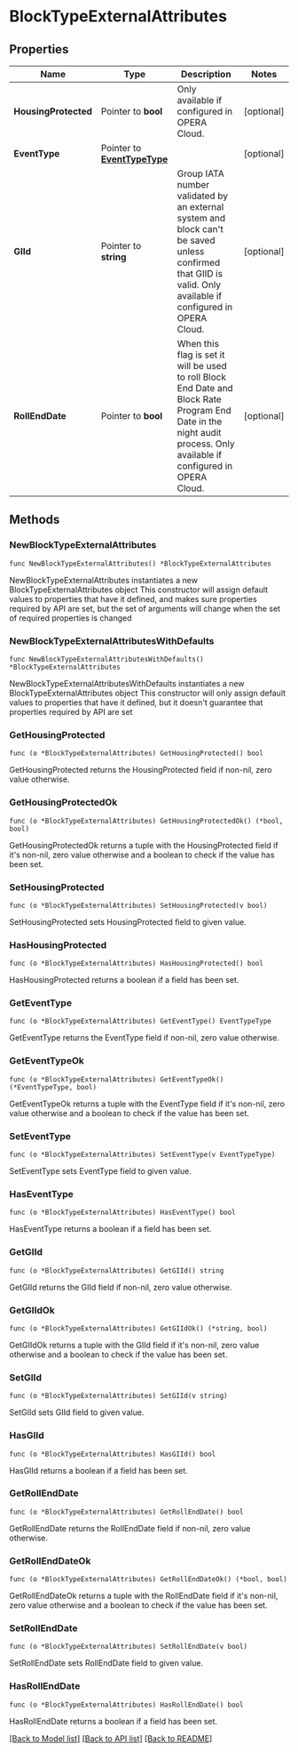 # BlockTypeExternalAttributes

## Properties

Name | Type | Description | Notes
------------ | ------------- | ------------- | -------------
**HousingProtected** | Pointer to **bool** | Only available if configured in OPERA Cloud. | [optional] 
**EventType** | Pointer to [**EventTypeType**](EventTypeType.md) |  | [optional] 
**GIId** | Pointer to **string** | Group IATA number validated by an external system and block can&#39;t be saved unless confirmed that GIID is valid. Only available if configured in OPERA Cloud. | [optional] 
**RollEndDate** | Pointer to **bool** | When this flag is set it will be used to roll Block End Date and Block Rate Program End Date in the night audit process. Only available if configured in OPERA Cloud. | [optional] 

## Methods

### NewBlockTypeExternalAttributes

`func NewBlockTypeExternalAttributes() *BlockTypeExternalAttributes`

NewBlockTypeExternalAttributes instantiates a new BlockTypeExternalAttributes object
This constructor will assign default values to properties that have it defined,
and makes sure properties required by API are set, but the set of arguments
will change when the set of required properties is changed

### NewBlockTypeExternalAttributesWithDefaults

`func NewBlockTypeExternalAttributesWithDefaults() *BlockTypeExternalAttributes`

NewBlockTypeExternalAttributesWithDefaults instantiates a new BlockTypeExternalAttributes object
This constructor will only assign default values to properties that have it defined,
but it doesn't guarantee that properties required by API are set

### GetHousingProtected

`func (o *BlockTypeExternalAttributes) GetHousingProtected() bool`

GetHousingProtected returns the HousingProtected field if non-nil, zero value otherwise.

### GetHousingProtectedOk

`func (o *BlockTypeExternalAttributes) GetHousingProtectedOk() (*bool, bool)`

GetHousingProtectedOk returns a tuple with the HousingProtected field if it's non-nil, zero value otherwise
and a boolean to check if the value has been set.

### SetHousingProtected

`func (o *BlockTypeExternalAttributes) SetHousingProtected(v bool)`

SetHousingProtected sets HousingProtected field to given value.

### HasHousingProtected

`func (o *BlockTypeExternalAttributes) HasHousingProtected() bool`

HasHousingProtected returns a boolean if a field has been set.

### GetEventType

`func (o *BlockTypeExternalAttributes) GetEventType() EventTypeType`

GetEventType returns the EventType field if non-nil, zero value otherwise.

### GetEventTypeOk

`func (o *BlockTypeExternalAttributes) GetEventTypeOk() (*EventTypeType, bool)`

GetEventTypeOk returns a tuple with the EventType field if it's non-nil, zero value otherwise
and a boolean to check if the value has been set.

### SetEventType

`func (o *BlockTypeExternalAttributes) SetEventType(v EventTypeType)`

SetEventType sets EventType field to given value.

### HasEventType

`func (o *BlockTypeExternalAttributes) HasEventType() bool`

HasEventType returns a boolean if a field has been set.

### GetGIId

`func (o *BlockTypeExternalAttributes) GetGIId() string`

GetGIId returns the GIId field if non-nil, zero value otherwise.

### GetGIIdOk

`func (o *BlockTypeExternalAttributes) GetGIIdOk() (*string, bool)`

GetGIIdOk returns a tuple with the GIId field if it's non-nil, zero value otherwise
and a boolean to check if the value has been set.

### SetGIId

`func (o *BlockTypeExternalAttributes) SetGIId(v string)`

SetGIId sets GIId field to given value.

### HasGIId

`func (o *BlockTypeExternalAttributes) HasGIId() bool`

HasGIId returns a boolean if a field has been set.

### GetRollEndDate

`func (o *BlockTypeExternalAttributes) GetRollEndDate() bool`

GetRollEndDate returns the RollEndDate field if non-nil, zero value otherwise.

### GetRollEndDateOk

`func (o *BlockTypeExternalAttributes) GetRollEndDateOk() (*bool, bool)`

GetRollEndDateOk returns a tuple with the RollEndDate field if it's non-nil, zero value otherwise
and a boolean to check if the value has been set.

### SetRollEndDate

`func (o *BlockTypeExternalAttributes) SetRollEndDate(v bool)`

SetRollEndDate sets RollEndDate field to given value.

### HasRollEndDate

`func (o *BlockTypeExternalAttributes) HasRollEndDate() bool`

HasRollEndDate returns a boolean if a field has been set.


[[Back to Model list]](../README.md#documentation-for-models) [[Back to API list]](../README.md#documentation-for-api-endpoints) [[Back to README]](../README.md)



